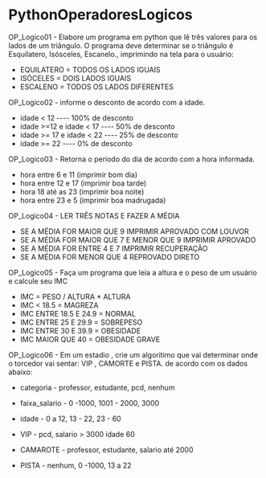# PythonOperadoresLogicos

OP_Logico01 - Elabore  um programa em python que lê três
valores para os lados de um triângulo. O programa deve 
determinar se o triângulo é Esquilatero, Isósceles, Escanelo., imprimindo na tela para o usuário:
 - EQUILATERO = TODOS OS LADOS IGUAIS
 - ISÓCELES = DOIS LADOS IGUAIS
 - ESCALENO = TODOS OS LADOS DIFERENTES

OP_Logico02 - informe o desconto de acordo com a idade. 
 - idade < 12 ---- 100% de desconto
 - idade >=12 e idade < 17 ---- 50% de desconto
 - idade >= 17 e idade < 22 ---- 25% de desconto
 - idade >= 22 ---- 0% de desconto

OP_Logico03 - Retorna o periodo do dia de acordo com a hora informada.
 - hora entre 6 e 11 (imprimir bom dia)
 - hora entre 12 e 17 (imprimir boa tarde)
 - hora 18 até as 23 (imprimir boa noite)
 - hora entre 23 e 5 (imprimir boa madrugada)

OP_Logico04 - LER TRÊS NOTAS E FAZER A MÉDIA
  - SE A MÉDIA FOR MAIOR QUE 9 IMPRIMIR APROVADO COM LOUVOR
  - SE A MÉDIA FOR MAIOR QUE 7 E MENOR QUE 9 IMPRIMIR APROVADO
  - SE A MÉDIA FOR ENTRE 4 E 7 IMPRIMIR RECUPERAÇÃO
  - SE A MÉDIA FOR MENOR QUE 4 REPROVADO DIRETO

OP_Logico05 - Faça um programa que leia a altura e o peso
de um usuário e calcule seu IMC 
- IMC = PESO / ALTURA * ALTURA 
- IMC < 18.5 = MAGREZA
- IMC ENTRE 18.5 E 24.9 = NORMAL
- IMC ENTRE 25 E 29.9 = SOBREPESO
- IMC ENTRE 30 E 39.9 = OBESIDADE
- IMC MAIOR QUE 40 = OBESIDADE GRAVE 

OP_Logico06 - Em um estadio , crie um algoritimo que vai determinar onde o torcedor 
vai sentar: VIP , CAMORTE e PISTA.
de acordo com os dados abaixo:
 - categoria - professor, estudante, pcd, nenhum
 - faixa_salario - 0 -1000, 1001 - 2000, 3000
 - idade - 0 a 12, 13 - 22, 23 - 60
    
 - VIP - pcd, salario > 3000 idade 60
 - CAMAROTE - professor, estudante, salario até 2000
 - PISTA - nenhum, 0 -1000, 13 a 22


